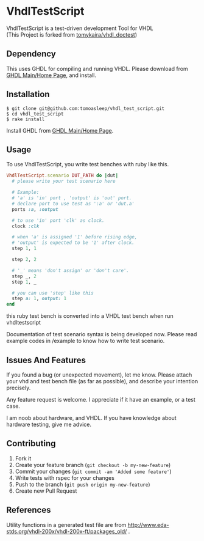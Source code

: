 # VhdlTestScript

VhdlTestScript is a test-driven development Tool for VHDL  
(This Project is forked from [tomykaira/vhdl_doctest](https://github.com/tomykaira/vhdl_doctest))

## Dependency

This uses GHDL for compiling and running VHDL.  Please download from [GHDL Main/Home Page](http://ghdl.free.fr), and install.

## Installation

    $ git clone git@github.com:tomoasleep/vhdl_test_script.git
    $ cd vhdl_test_script
    $ rake install

Install GHDL from [GHDL Main/Home Page](http://ghdl.free.fr).

## Usage

To use VhdlTestScript, you write test benches with ruby like this.

```ruby
VhdlTestScript.scenario DUT_PATH do |dut|
  # please write your test scenario here

  # Example:
  # 'a' is 'in' port , 'output' is 'out' port.
  # declare port to use test as ':a' or 'dut.a'
  ports :a, :output

  # to use 'in' port 'clk' as clock.
  clock :clk

  # when 'a' is assigned '1' before rising edge,
  # 'output' is expected to be '1' after clock.
  step 1, 1

  step 2, 2

  # '_' means 'don't assign' or 'don't care'.
  step _, 2
  step 1, _

  # you can use 'step' like this
  step a: 1, output: 1
end
```

this ruby test bench is converted into a VHDL test bench when run vhdltestscript

Documentation of test scenario syntax is being developed now.
Please read example codes in /example to know how to write test scenario.

## Issues And Features

If you found a bug (or unexpected movement), let me know.  Please attach your vhd and test bench file (as far as possible), and describe your intention precisely.

Any feature request is welcome.  I appreciate if it have an example, or a test case.

I am noob about hardware, and VHDL.  If you have knowledge about hardware testing, give me advice.

## Contributing

1. Fork it
2. Create your feature branch (`git checkout -b my-new-feature`)
3. Commit your changes (`git commit -am 'Added some feature'`)
4. Write tests with rspec for your changes
5. Push to the branch (`git push origin my-new-feature`)
6. Create new Pull Request

## References

Utility functions in a generated test file are from http://www.eda-stds.org/vhdl-200x/vhdl-200x-ft/packages_old/ .
